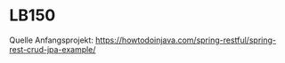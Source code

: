 # LB150

Quelle Anfangsprojekt:
https://howtodoinjava.com/spring-restful/spring-rest-crud-jpa-example/
